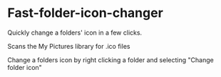 Fast-folder-icon-changer
========================

Quickly change a folders' icon in a few clicks.

Scans the My Pictures library for .ico files

Change a folders icon by right clicking a folder and selecting "Change folder icon"
